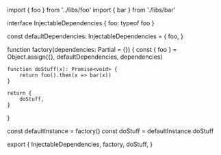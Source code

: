 import { foo } from '../libs/foo'
import { bar } from './libs/bar'

interface InjectableDependencies {
    foo: typeof foo
}

const defaultDependencies: InjectableDependencies = {
    foo,
}

function factory(dependencies: Partial<InjectableDependencies> = {}) {
    const { foo } = Object.assign({}, defaultDependencies, dependencies)

    function doStuff(x): Promise<void> {
        return foo().then(x => bar(x))
    }

    return {
        doStuff,
    }
}

const defaultInstance = factory()
const doStuff = defaultInstance.doStuff

export {
    InjectableDependencies,
    factory,
    doStuff,
}
